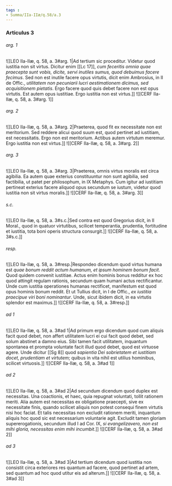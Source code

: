 ```yaml
---
tags : 
- Summa/IIa-IIæ/q.58/a.3
---
```


### Articulus 3

###### arg. 1
![[LEO IIa-IIæ, q. 58, a. 3#arg. 1|Ad tertium sic proceditur. Videtur quod iustitia non sit virtus. Dicitur enim [[Lc 17]], *cum feceritis omnia quae praecepta sunt vobis, dicite, servi inutiles sumus, quod debuimus facere fecimus*. Sed non est inutile facere opus virtutis, dicit enim Ambrosius, in II de Offic., *utilitatem non pecuniarii lucri aestimationem dicimus, sed acquisitionem pietatis*. Ergo facere quod quis debet facere non est opus virtutis. Est autem opus iustitiae. Ergo iustitia non est virtus.]]
![[CERF IIa-IIæ, q. 58, a. 3#arg. 1]]

###### arg. 2
![[LEO IIa-IIæ, q. 58, a. 3#arg. 2|Praeterea, quod fit ex necessitate non est meritorium. Sed reddere alicui quod suum est, quod pertinet ad iustitiam, est necessitatis. Ergo non est meritorium. Actibus autem virtutum meremur. Ergo iustitia non est virtus.]]
![[CERF IIa-IIæ, q. 58, a. 3#arg. 2]]

###### arg. 3
![[LEO IIa-IIæ, q. 58, a. 3#arg. 3|Praeterea, omnis virtus moralis est circa agibilia. Ea autem quae exterius constituuntur non sunt agibilia, sed factibilia, ut patet per philosophum, in IX Metaphys. Cum igitur ad iustitiam pertineat exterius facere aliquod opus secundum se iustum, videtur quod iustitia non sit virtus moralis.]]
![[CERF IIa-IIæ, q. 58, a. 3#arg. 3]]

###### s.c.
![[LEO IIa-IIæ, q. 58, a. 3#s.c.|Sed contra est quod Gregorius dicit, in II Moral., quod in quatuor virtutibus, scilicet temperantia, prudentia, fortitudine et iustitia, tota boni operis structura consurgit.]]
![[CERF IIa-IIæ, q. 58, a. 3#s.c.]]

###### resp.
![[LEO IIa-IIæ, q. 58, a. 3#resp.|Respondeo dicendum quod virtus humana est *quae bonum reddit actum humanum, et ipsum hominem bonum facit*. Quod quidem convenit iustitiae. Actus enim hominis bonus redditur ex hoc quod attingit regulam rationis, secundum quam humani actus rectificantur. Unde cum iustitia operationes humanas rectificet, manifestum est quod opus hominis bonum reddit. Et ut Tullius dicit, in I de Offic., *ex iustitia praecipue viri boni nominantur*. Unde, sicut ibidem dicit, in ea virtutis splendor est maximus.]]
![[CERF IIa-IIæ, q. 58, a. 3#resp.]]

###### ad 1
![[LEO IIa-IIæ, q. 58, a. 3#ad 1|Ad primum ergo dicendum quod cum aliquis facit quod debet, non affert utilitatem lucri ei cui facit quod debet, sed solum abstinet a damno eius. Sibi tamen facit utilitatem, inquantum spontanea et prompta voluntate facit illud quod debet, quod est virtuose agere. Unde dicitur [[Sg 8]] quod *sapientia Dei sobrietatem et iustitiam docet, prudentiam et virtutem*; quibus in vita nihil est utilius hominibus, scilicet virtuosis.]]
![[CERF IIa-IIæ, q. 58, a. 3#ad 1]]

###### ad 2
![[LEO IIa-IIæ, q. 58, a. 3#ad 2|Ad secundum dicendum quod duplex est necessitas. Una coactionis, et haec, quia repugnat voluntati, tollit rationem meriti. Alia autem est necessitas ex obligatione praecepti, sive ex necessitate finis, quando scilicet aliquis non potest consequi finem virtutis nisi hoc faciat. Et talis necessitas non excludit rationem meriti, inquantum aliquis hoc quod sic est necessarium voluntarie agit. Excludit tamen gloriam supererogationis, secundum illud I ad Cor. IX, *si evangelizavero, non est mihi gloria, necessitas enim mihi incumbit*.]]
![[CERF IIa-IIæ, q. 58, a. 3#ad 2]]

###### ad 3
![[LEO IIa-IIæ, q. 58, a. 3#ad 3|Ad tertium dicendum quod iustitia non consistit circa exteriores res quantum ad facere, quod pertinet ad artem, sed quantum ad hoc quod utitur eis ad alterum.]]
![[CERF IIa-IIæ, q. 58, a. 3#ad 3]]


